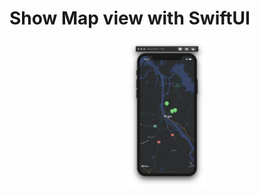 # Show Map view with SwiftUI

<p align="center">
	<img src="swiftui-mapview.png" alt="SwiftUI MapView" style="width:25%;"/>
</p>